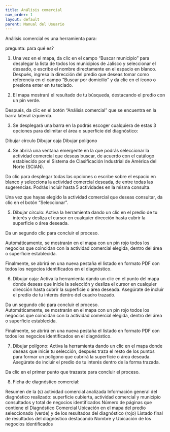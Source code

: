 ```yaml
---
title: Análisis comercial
nav_order: 1
layout: default
parent: Manual del Usuario
---
```


Análisis comercial es una herramienta para:

pregunta: para qué es?

1. Una vez en el mapa, da clic en el campo “Buscar municipio” para desplegar la lista de todos los municipios de Jalisco y seleccionar el deseado, o escribe el nombre directamente en el espacio en blanco.   Después, ingresa la dirección del predio que deseas tomar como referencia en el campo “Buscar por domicilio” y da clic en el ícono o presiona enter en tu teclado. 

2. El mapa mostrará el resultado de tu búsqueda, destacando el predio  con un pin verde. 

Después, da clic en el botón “Análisis comercial” que se encuentra en la barra lateral izquierda.  

3. Se desplegará una barra en la podrás escoger cualquiera de estas 3 opciones para delimitar el área o superficie del diagnóstico: 

Dibujar círculo
Dibujar caja
Dibujar polígono

4. Se abrirá una ventana emergente en la que podrás seleccionar la actividad comercial que deseas buscar, de acuerdo con el catálogo establecido por el Sistema de Clasificación Industrial de América del Norte (SCIAN). 

Da clic para desplegar todas las opciones o escribe sobre el espacio en blanco y selecciona la actividad comercial deseada, de entre todas las sugerencias. Podrás incluir hasta 5 actividades en la misma consulta.

Una vez que hayas elegido la actividad comercial que deseas consultar, da clic en el botón “Seleccionar”.   

5. Dibujar círculo: Activa la herramienta dando un clic en el predio de tu interés y desliza el cursor en cualquier dirección hasta cubrir la superficie o área deseada. 

Da un segundo clic para concluir el proceso.  

Automáticamente, se mostrarán en el mapa con un pin rojo todos los negocios que coincidan con la actividad comercial elegida, dentro del área o superficie establecida.   

Finalmente, se abrirá en una nueva pestaña el listado en formato PDF con todos los negocios identificados en el diagnóstico. 

6. Dibujar caja: Activa la herramienta dando un clic en el punto del mapa donde deseas que inicie la selección  y desliza el cursor en cualquier dirección hasta cubrir la superficie o área deseada. Asegúrate de incluir el predio de tu interés dentro del cuadro trazado. 

Da un segundo clic para concluir el proceso.  
Automáticamente, se mostrarán en el mapa con un pin rojo todos los negocios que coincidan con la actividad comercial elegida, dentro del área o superficie establecida.   

Finalmente, se abrirá en una nueva pestaña el listado en formato PDF con todos los negocios identificados en el diagnóstico. 

7. Dibujar polígono: Activa la herramienta dando un clic en el mapa donde deseas que inicie tu selección, después  traza el resto de los puntos para formar un polígono que cubrirá la superficie o área deseada. Asegúrate de incluir el predio de tu interés dentro de la forma trazada. 

Da clic en el primer punto que trazaste para concluir el proceso.  

8. Ficha de diagnóstico comercial: 

Resumen de la (s) actividad comercial analizada
Información general del diagnóstico realizado: superficie cubierta, actividad comercial y municipio consultados y total de negocios identificados
Número de páginas que contiene el Diagnóstico Comercial 
Ubicación en el mapa del predio seleccionado (verde) y de los resultados del diagnóstico (rojo) 
Listado final de resultados del diagnóstico destacando Nombre y Ubicación de los negocios identificados  
